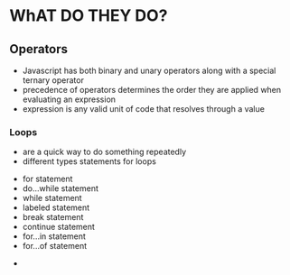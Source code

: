 # WhAT DO THEY DO?

## Operators 
- Javascript has both binary and unary operators along with a special ternary operator
- precedence of operators determines the order they are applied when evaluating an expression
- expression is any valid unit of code that resolves through a value

### Loops
- are a quick way to do something repeatedly
- different types statements for loops
 * for statement
 * do...while statement
 * while statement
 * labeled statement 
 * break statement 
 * continue statement 
 * for...in statement 
 * for...of statement 
- 